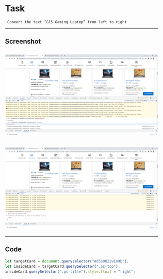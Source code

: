 # Task

     Convert the text “G15 Gaming Laptop” from left to right

---

## Screenshot

## ![Task15_1](./dell2.png)

## ![Task15_2](./dell1.png)

---

## Code

```javascript
let targetCard = document.queryselector("#d560822win9b");
let insideCard = targetCard.querySelector(".ps-top");
insideCard.querySelector(".ps-title").style.float = "right";
```
